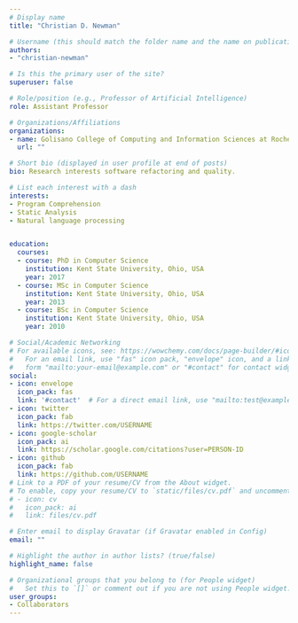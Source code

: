 ```yaml
---
# Display name
title: "Christian D. Newman"

# Username (this should match the folder name and the name on publications)
authors:
- "christian-newman"

# Is this the primary user of the site?
superuser: false

# Role/position (e.g., Professor of Artificial Intelligence)
role: Assistant Professor

# Organizations/Affiliations
organizations:
- name: Golisano College of Computing and Information Sciences at Rochester Institute of Technology
  url: ""

# Short bio (displayed in user profile at end of posts)
bio: Research interests software refactoring and quality.

# List each interest with a dash
interests:
- Program Comprehension
- Static Analysis
- Natural language processing


education:
  courses:
  - course: PhD in Computer Science
    institution: Kent State University, Ohio, USA
    year: 2017
  - course: MSc in Computer Science
    institution: Kent State University, Ohio, USA
    year: 2013
  - course: BSc in Computer Science
    institution: Kent State University, Ohio, USA
    year: 2010

# Social/Academic Networking
# For available icons, see: https://wowchemy.com/docs/page-builder/#icons
#   For an email link, use "fas" icon pack, "envelope" icon, and a link in the
#   form "mailto:your-email@example.com" or "#contact" for contact widget.
social:
- icon: envelope
  icon_pack: fas
  link: '#contact'  # For a direct email link, use "mailto:test@example.org".
- icon: twitter
  icon_pack: fab
  link: https://twitter.com/USERNAME
- icon: google-scholar
  icon_pack: ai
  link: https://scholar.google.com/citations?user=PERSON-ID
- icon: github
  icon_pack: fab
  link: https://github.com/USERNAME
# Link to a PDF of your resume/CV from the About widget.
# To enable, copy your resume/CV to `static/files/cv.pdf` and uncomment the lines below.
# - icon: cv
#   icon_pack: ai
#   link: files/cv.pdf

# Enter email to display Gravatar (if Gravatar enabled in Config)
email: ""

# Highlight the author in author lists? (true/false)
highlight_name: false

# Organizational groups that you belong to (for People widget)
#   Set this to `[]` or comment out if you are not using People widget.
user_groups:
- Collaborators
---
```


